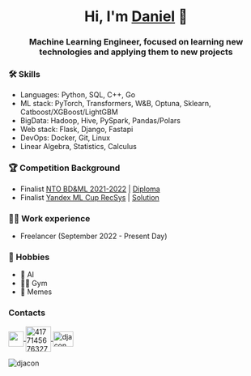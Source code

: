 <!-- <img src="https://github.com/Djacon/Djacon/assets/62030101/8759c699-a12c-439b-b17f-d18884dd4c45" alt="future"/> -->

<h1 align="center">Hi, I'm <a href="https://github.com/Djacon">Daniel</a> 👋</h1>
<h3 align="center">Machine Learning Engineer, focused on learning new technologies and applying them to new projects</h3>

### 🛠️ Skills
- Languages: Python, SQL, C++, Go
- ML stack: PyTorch, Transformers, W&B, Optuna, Sklearn, Catboost/XGBoost/LightGBM
- BigData: Hadoop, Hive, PySpark, Pandas/Polars
- Web stack: Flask, Django, Fastapi
- DevOps: Docker, Git, Linux
- Linear Algebra, Statistics, Calculus

### 🏆 Competition Background
- Finalist [NTO BD&ML 2021-2022](https://ntcontest.ru/tracks/nto-school/proekt-po-iskusstvennomu-intellektu/bolshie-dannye-i-mashinnoe-obuchenie/) | [Diploma](https://diploma.kruzhok.org/s3/talent-diploma-service/6159066c-e816-49b7-8e49-7f6966352e81/496711.pdf)
- Finalist [Yandex ML Cup RecSys](https://yandex.ru/cup/ml/) | [Solution](https://github.com/Djacon/Yandex-ML-Cup-2022-25th-Place-Solution)

### 👨‍💻 Work experience
- Freelancer (September 2022 - Present Day)

### 👾 Hobbies
- 🤖 AI
- 🏋️‍♂️ Gym
- 🗿 Memes

### Contacts
<p align="left">
    <a href="https://t.me/djacon" target="_blank">
        <img align="center" src="https://upload.wikimedia.org/wikipedia/commons/thumb/8/83/Telegram_2019_Logo.svg/1024px-Telegram_2019_Logo.svg.png" width="30" height="30"/>
    </a>
    <a href="https://discordapp.com/users/417714567632781313/" target="_blank">
        <img align="center" src="https://static.vecteezy.com/system/resources/previews/018/930/604/original/discord-logo-discord-icon-transparent-free-png.png" alt="417714567632781313" height="50" width=50"/>
    </a>
        <a href="https://kaggle.com/djacon" target="blank">
        <img align="center" src="https://raw.githubusercontent.com/rahuldkjain/github-profile-readme-generator/master/src/images/icons/Social/kaggle.svg" alt="djacon" height="30" width="40" />
    </a>
</p>

<p align="left">
    <img src="https://komarev.com/ghpvc/?username=djacon&label=Profile%20views&color=0e75b6&style=flat" alt="djacon"/>
</p>
